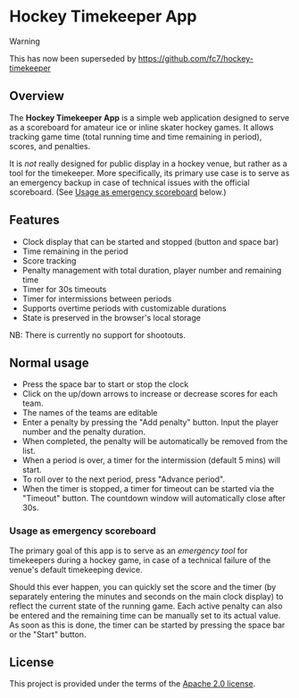 # Hockey Timekeeper App

> [!WARNING]
> This has now been superseded by <https://github.com/fc7/hockey-timekeeper>

## Overview

The **Hockey Timekeeper App** is a simple web application designed to serve as a scoreboard for amateur ice or inline skater hockey games. It allows tracking game time (total running time and time remaining in period), scores, and penalties.

It is _not_ really designed for public display in a hockey venue, but rather as a tool for the timekeeper. More specifically, its primary use case is to serve as an emergency backup in case of technical issues with the official scoreboard. (See [Usage as emergency scoreboard](#usage-as-emergency-scoreboard) below.)

<!-- for a display see e.g. https://scorecount.com/ice-hockey/ -->

## Features

- Clock display that can be started and stopped (button and space bar)
- Time remaining in the period
- Score tracking
- Penalty management with total duration, player number and remaining time
- Timer for 30s timeouts
- Timer for intermissions between periods
- Supports overtime periods with customizable durations
- State is preserved in the browser's local storage

NB: There is currently no support for shootouts.

## Normal usage

- Press the space bar to start or stop the clock
- Click on the up/down arrows to increase or decrease scores for each team.
- The names of the teams are editable
- Enter a penalty by pressing the "Add penalty" button. Input the player number and the penalty duration.
- When completed, the penalty will be automatically be removed from the list.
- When a period is over, a timer for the intermission (default 5 mins) will start.
- To roll over to the next period, press "Advance period".
- When the timer is stopped, a timer for timeout can be started via the "Timeout" button.
  The countdown window will automatically close after 30s.

### Usage as emergency scoreboard

The primary goal of this app is to serve as an _emergency tool_ for timekeepers during a hockey game, in case of a technical failure of the venue's default timekeeping device.

Should this ever happen, you can quickly set the score and the timer (by separately entering the minutes and seconds on the main clock display) to reflect the current state of the running game. Each active penalty can also be entered and the remaining time can be manually set to its actual value. As soon as this is done, the timer can be started by pressing the space bar or the "Start" button.

## License

This project is provided under the terms of the [Apache 2.0 license](https://www.apache.org/licenses/LICENSE-2.0.txt).

